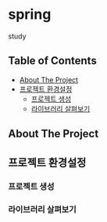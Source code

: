 # spring
study

## Table of Contents

- [About The Project](#About-The-Project)
- [프로젝트 환경설정](#프로젝트-환경설정)
    * [프로젝트 생성](#프로젝트-생성)
    * [라이브러리 살펴보기](#라이브러리-살펴보기)


## About The Project

## 프로젝트 환경설정

### 프로젝트 생성

### 라이브러리 살펴보기

